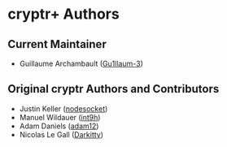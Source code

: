 # cryptr+ Authors

## Current Maintainer
- Guillaume Archambault ([Gu1llaum-3](https://github.com/Gu1llaum-3))

## Original cryptr Authors and Contributors
- Justin Keller ([nodesocket](https://github.com/nodesocket))
- Manuel Wildauer ([int9h](https://github.com/int9h))
- Adam Daniels ([adam12](https://github.com/adam12))
- Nicolas Le Gall ([Darkitty](https://github.com/Darkitty))
